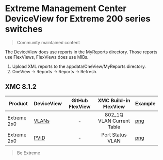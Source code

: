# Extreme Management Center DeviceView for Extreme 200 series switches
>Community maintained content

The DeviceView does use reports in the MyReports directory. Those reports use FlexViews, FlexViews does use MIBs.

1. Upload XML reports to the appdata/OneView/MyReports directory.
2. OneView -> Reports -> Reports -> Refresh.

## XMC 8.1.2


| Product | DeviceView   | GitHub FlexView   | XMC Build-in FlexView | Example   |
| ------- | ------------ |:----------:|:----------------:| --------- |
| Extreme 2x0 |[VLANs](xml/DeviceViewFastPathVlans.xml?raw=true)| - | 802_1Q VLAN Current Table |[png](sample/DeviceViewFastPathVlans.PNG?raw=true)|
| Extreme 2x0 |[PVID](xml/DeviceViewFastPathPVID.xml?raw=true)| - |Port Status VLAN|[png](sample/DeviceViewFastPathPVID.PNG?raw=true)|

>Be Extreme